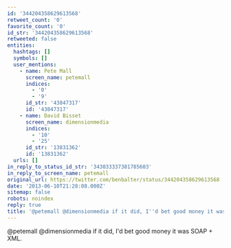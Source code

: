 ```yaml
---
id: '344204358629613568'
retweet_count: '0'
favorite_count: '0'
id_str: '344204358629613568'
retweeted: false
entities:
  hashtags: []
  symbols: []
  user_mentions:
    - name: Pete Mall
      screen_name: petemall
      indices:
        - '0'
        - '9'
      id_str: '43847317'
      id: '43847317'
    - name: David Bisset
      screen_name: dimensionmedia
      indices:
        - '10'
        - '25'
      id_str: '13831362'
      id: '13831362'
  urls: []
in_reply_to_status_id_str: '343033337381785603'
in_reply_to_screen_name: petemall
original_url: https://twitter.com/benbalter/status/344204358629613568
date: '2013-06-10T21:28:08.000Z'
sitemap: false
robots: noindex
reply: true
title: '@petemall @dimensionmedia if it did, I''d bet good money it was SOAP + XML.'
---
```


@petemall @dimensionmedia if it did, I'd bet good money it was SOAP + XML.